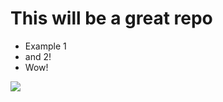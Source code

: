 # This will be a great repo

- Example 1
- and 2!
- Wow!

![](https://octodex.github.com/images/labtocat.png)
